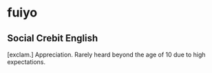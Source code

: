 # fuiyo
## Social Crebit English

[exclam.] Appreciation. Rarely heard beyond the age of 10 due to high expectations.
